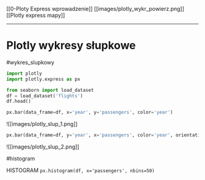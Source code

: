 [[0-Ploty Express wprowadzenie]]
[[images/plotly_wykr_powierz.png]]
[[Plotly express mapy]]

---

# Plotly wykresy słupkowe
#wykres_slupkowy
```py
import plotly
import plotly.express as px

from seaborn import load_dataset
df = load_dataset('flights')
df.head()
```



```py
px.bar(data_frame=df, x='year', y='passengers', color='year')
```

![[images/plotly_slup_1.png]]


```py
px.bar(data_frame=df, y='year', x='passengers', color='year', orientation='h')
```

![[images/plotly_slup_2.png]]

#histogram

HISTOGRAM
`px.histogram(df, x='passengers', nbins=50)`





